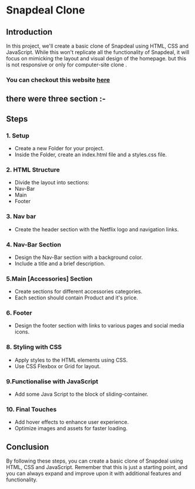 # Snapdeal Clone

## Introduction
In this project, we'll create a basic clone of Snapdeal using HTML, CSS and JavaScript. While this won't replicate all the functionality of Snapdeal, it will focus on mimicking the layout and visual design of the homepage.
but this is not responsive or only for computer-site clone .

### You can checkout this website [here](https://snapdeal-clone-orcin.vercel.app/)

## there were three section :-

## Steps

### 1. Setup
-  Create a new Folder for your project.
-  Inside the Folder, create an index.html file and a styles.css file.

### 2. HTML Structure
 - Divide the layout into sections:
  - Nav-Bar
  - Main
  - Footer

### 3. Nav bar
   - Create the header section with the Netflix logo and navigation links.

### 4. Nav-Bar Section
  - Design the Nav-Bar section with a background color.
  - Include a title and a brief description.

### 5.Main [Accessories] Section
  - Create sections for different accessories categories.
  - Each section should contain Product and it's price.

### 6. Footer
  - Design the footer section with links to various pages and social media icons.

### 8. Styling with CSS
  - Apply styles to the HTML elements using CSS.
  - Use CSS Flexbox or Grid for layout.

### 9.Functionalise with JavaScript
  - Add some Java Script to the block of sliding-container.
  
### 10. Final Touches
  - Add hover effects to enhance user experience.
  - Optimize images and assets for faster loading.

## Conclusion
By following these steps, you can create a basic clone of Snapdeal using HTML, CSS and JavaScript. Remember that this is just a starting point, and you can always expand and improve upon it with additional features and functionality.


